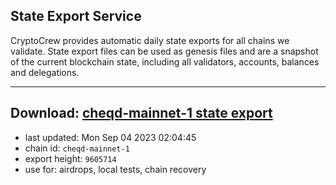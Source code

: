 ## State Export Service
CryptoCrew provides automatic daily state exports for all chains we validate. State export files can be used as genesis files and are a snapshot of the current blockchain state, including all validators, accounts, balances and delegations.

---
**Download: [cheqd-mainnet-1 state export](https://dl.ccvalidators.com/SERVICE/cheqd/cheqd-mainnet-1_export_9605714.json)**
---

- last updated: Mon Sep 04 2023 02:04:45
- chain id: `cheqd-mainnet-1`
- export height: `9605714`
- use for: airdrops, local tests, chain recovery
